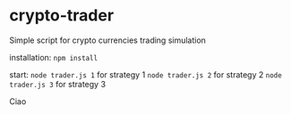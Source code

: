 # crypto-trader
Simple script for crypto currencies trading simulation

installation:
`npm install`

start:
`node trader.js 1` for strategy 1
`node trader.js 2` for strategy 2
`node trader.js 3` for strategy 3


Ciao

